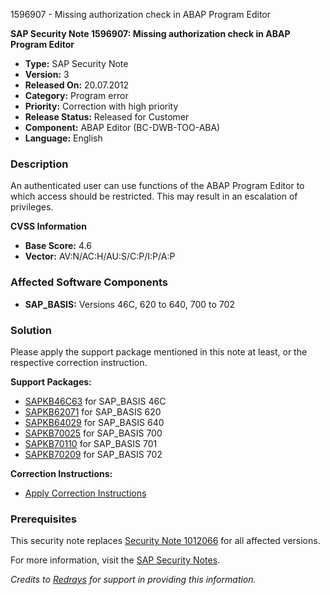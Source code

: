 1596907 - Missing authorization check in ABAP Program Editor

**SAP Security Note 1596907: Missing authorization check in ABAP Program Editor**

- **Type:** SAP Security Note
- **Version:** 3
- **Released On:** 20.07.2012
- **Category:** Program error
- **Priority:** Correction with high priority
- **Release Status:** Released for Customer
- **Component:** ABAP Editor (BC-DWB-TOO-ABA)
- **Language:** English

### Description
An authenticated user can use functions of the ABAP Program Editor to which access should be restricted. This may result in an escalation of privileges.

**CVSS Information**
- **Base Score:** 4.6
- **Vector:** AV:N/AC:H/AU:S/C:P/I:P/A:P

### Affected Software Components
- **SAP_BASIS:** Versions 46C, 620 to 640, 700 to 702

### Solution
Please apply the support package mentioned in this note at least, or the respective correction instruction.

**Support Packages:**
- [SAPKB46C63](https://me.sap.com/supportpackage/SAPKB46C63) for SAP_BASIS 46C
- [SAPKB62071](https://me.sap.com/supportpackage/SAPKB62071) for SAP_BASIS 620
- [SAPKB64029](https://me.sap.com/supportpackage/SAPKB64029) for SAP_BASIS 640
- [SAPKB70025](https://me.sap.com/supportpackage/SAPKB70025) for SAP_BASIS 700
- [SAPKB70110](https://me.sap.com/supportpackage/SAPKB70110) for SAP_BASIS 701
- [SAPKB70209](https://me.sap.com/supportpackage/SAPKB70209) for SAP_BASIS 702

**Correction Instructions:**
- [Apply Correction Instructions](https://me.sap.com/corrins/0001596907/41)

### Prerequisites
This security note replaces [Security Note 1012066](https://me.sap.com/notes/1012066) for all affected versions.

For more information, visit the [SAP Security Notes](https://me.sap.com/notes/1596907).

*Credits to [Redrays](https://redrays.io) for support in providing this information.*